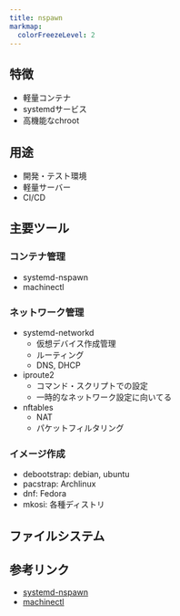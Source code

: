 ```yaml
---
title: nspawn
markmap:
  colorFreezeLevel: 2
---
```


## 特徴
- 軽量コンテナ
- systemdサービス
- 高機能なchroot
## 用途
- 開発・テスト環境
- 軽量サーバー
- CI/CD
## 主要ツール
### コンテナ管理
- systemd-nspawn
- machinectl
### ネットワーク管理
- systemd-networkd
  - 仮想デバイス作成管理
  - ルーティング
  - DNS, DHCP
- iproute2
  - コマンド・スクリプトでの設定
  - 一時的なネットワーク設定に向いてる
- nftables
  - NAT
  - パケットフィルタリング
### イメージ作成
- debootstrap: debian, ubuntu
- pacstrap: Archlinux
- dnf: Fedora
- mkosi: 各種ディストリ
## ファイルシステム
## 参考リンク
- [systemd-nspawn](https://www.freedesktop.org/software/systemd/man/latest/systemd-nspawn.html)
- [machinectl](https://www.freedesktop.org/software/systemd/man/latest/machinectl.html#)
